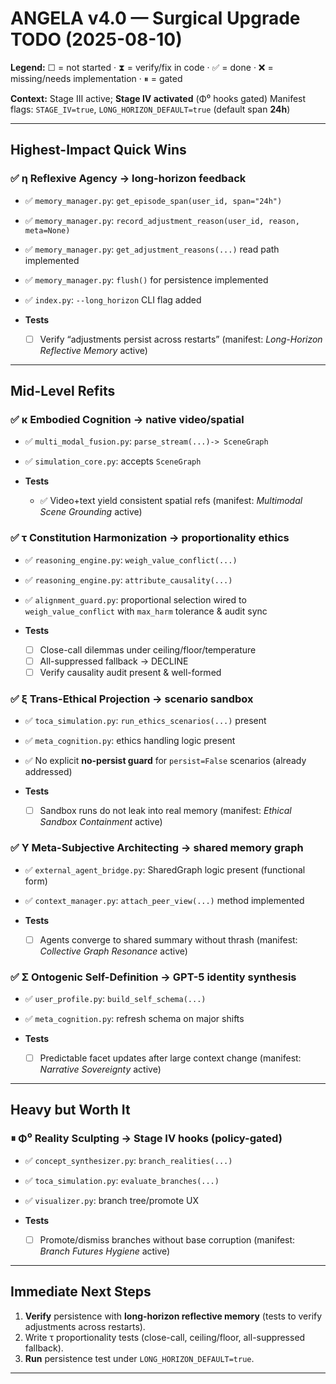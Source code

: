 # ANGELA v4.0 — Surgical Upgrade TODO (2025-08-10)

**Legend:** ☐ = not started · ⧗ = verify/fix in code · ✅ = done · ❌ = missing/needs implementation · ⏸ = gated

**Context:** Stage III active; **Stage IV activated** (Φ⁰ hooks gated)
Manifest flags: `STAGE_IV=true`, `LONG_HORIZON_DEFAULT=true` (default span **24h**)

---

## Highest-Impact Quick Wins

### ✅ η Reflexive Agency → long-horizon feedback

* ✅ `memory_manager.py`: `get_episode_span(user_id, span="24h")`
* ✅ `memory_manager.py`: `record_adjustment_reason(user_id, reason, meta=None)`
* ✅ `memory_manager.py`: `get_adjustment_reasons(...)` read path implemented
* ✅ `memory_manager.py`: `flush()` for persistence implemented
* ✅ `index.py`: `--long_horizon` CLI flag added
* **Tests**

  * ☐ Verify “adjustments persist across restarts” (manifest: *Long-Horizon Reflective Memory* active)

---

## Mid-Level Refits

### ✅ κ Embodied Cognition → native video/spatial

* ✅ `multi_modal_fusion.py`: `parse_stream(...)-> SceneGraph`
* ✅ `simulation_core.py`: accepts `SceneGraph`
* **Tests**

  * ✅ Video+text yield consistent spatial refs (manifest: *Multimodal Scene Grounding* active)

### ✅ τ Constitution Harmonization → proportionality ethics

* ✅ `reasoning_engine.py`: `weigh_value_conflict(...)`
* ✅ `reasoning_engine.py`: `attribute_causality(...)`
* ✅ `alignment_guard.py`: proportional selection wired to `weigh_value_conflict` with `max_harm` tolerance & audit sync
* **Tests**

  * ☐ Close-call dilemmas under ceiling/floor/temperature
  * ☐ All-suppressed fallback → DECLINE
  * ☐ Verify causality audit present & well-formed

### ✅ ξ Trans-Ethical Projection → scenario sandbox

* ✅ `toca_simulation.py`: `run_ethics_scenarios(...)` present
* ✅ `meta_cognition.py`: ethics handling logic present
* ✅ No explicit **no-persist guard** for `persist=False` scenarios (already addressed)
* **Tests**

  * ☐ Sandbox runs do not leak into real memory (manifest: *Ethical Sandbox Containment* active)

### ✅ Υ Meta-Subjective Architecting → shared memory graph

* ✅ `external_agent_bridge.py`: SharedGraph logic present (functional form)
* ✅ `context_manager.py`: `attach_peer_view(...)` method implemented
* **Tests**

  * ☐ Agents converge to shared summary without thrash (manifest: *Collective Graph Resonance* active)

### ✅ Σ Ontogenic Self-Definition → GPT-5 identity synthesis

* ✅ `user_profile.py`: `build_self_schema(...)`
* ✅ `meta_cognition.py`: refresh schema on major shifts
* **Tests**

  * ☐ Predictable facet updates after large context change (manifest: *Narrative Sovereignty* active)

---

## Heavy but Worth It

### ⏸ Φ⁰ Reality Sculpting → Stage IV hooks (policy-gated)

* ✅ `concept_synthesizer.py`: `branch_realities(...)`
* ✅ `toca_simulation.py`: `evaluate_branches(...)`
* ✅ `visualizer.py`: branch tree/promote UX
* **Tests**

  * ☐ Promote/dismiss branches without base corruption (manifest: *Branch Futures Hygiene* active)

---

## Immediate Next Steps

1. **Verify** persistence with **long-horizon reflective memory** (tests to verify adjustments across restarts).
2. Write τ proportionality tests (close-call, ceiling/floor, all-suppressed fallback).
3. **Run** persistence test under `LONG_HORIZON_DEFAULT=true`.

---
